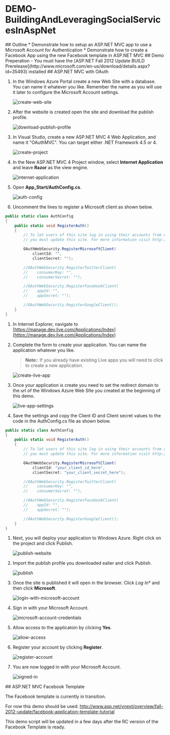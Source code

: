 ﻿DEMO-BuildingAndLeveragingSocialServicesInAspNet
================================================

<a name="outline" />
## Outline
* Demonstrate how to setup an ASP.NET MVC app to use a Microsoft Account for Authentication
* Demonstrate how to create a Facebook App using the new Facebook template in ASP.NET MVC

<a name="demo-preparation" />
## Demo Preperation
- You must have the [ASP.NET Fall 2012 Update BUILD Prerelease](http://www.microsoft.com/en-us/download/details.aspx?id=35493) installed

<a name="demo1-oauth" />
## ASP.NET MVC with OAuth

1. In the Windows Azure Portal create a new Web Site with a database. You can name it whatever you like. Remember the name as you will use it later to configure the Microsoft Account settings.

	![create-web-site](images/create-web-site.png?raw=true)

1. After the website is created open the site and download the publish profile.

	![download-publish-profile](images/download-publish-profile.png?raw=true)

1. In Visual Studio, create a new ASP.NET MVC 4 Web Application, and name it "OAuthMVC". You can target either .NET Framework 4.5 or 4.

	![create-project](images/create-project.png?raw=true)

1. In the New ASP.NET MVC 4 Project window, select **Internet Application** and leave **Razor** as the view engine.

	![internet-application](images/internet-application.png?raw=true)

1. Open **App_Start/AuthConfig.cs**.

	![auth-config](images/auth-config.png?raw=true)

1. Uncomment the lines to register a Microsoft client as shown below.

<!-- mark:8-10 -->
````C#
public static class AuthConfig
{
    public static void RegisterAuth()
    {
        // To let users of this site log in using their accounts from other sites such as Microsoft, Facebook, and Twitter,
        // you must update this site. For more information visit http://go.microsoft.com/fwlink/?LinkID=252166

        OAuthWebSecurity.RegisterMicrosoftClient(
            clientId: "",
            clientSecret: "");

        //OAuthWebSecurity.RegisterTwitterClient(
        //    consumerKey: "",
        //    consumerSecret: "");

        //OAuthWebSecurity.RegisterFacebookClient(
        //    appId: "",
        //    appSecret: "");

        //OAuthWebSecurity.RegisterGoogleClient();
    }
}
````

1. In Internet Explorer, navigate to [https://manage.dev.live.com/Applications/Index](https://manage.dev.live.com/Applications/Index)

1. Complete the form to create your application. You can name the application whatever you like. 

	> **Note:**: If you already have existing Live apps you will need to click to create a new application.

	![create-live-app](images/create-live-app.png?raw=true)

1. Once your application is create you need to set the redirect domain to the url of the Windows Azure Web SIte you created at the beginning of this demo.

	![live-app-settings](images/live-app-settings.png?raw=true)

1. Save the settings and copy the Client ID and Client secret values to the code in the AuthConfig.cs file as shown below.

<!-- mark:9-10 -->
````C#
public static class AuthConfig
{
    public static void RegisterAuth()
    {
        // To let users of this site log in using their accounts from other sites such as Microsoft, Facebook, and Twitter,
        // you must update this site. For more information visit http://go.microsoft.com/fwlink/?LinkID=252166

        OAuthWebSecurity.RegisterMicrosoftClient(
            clientId: "your_client_id_here",
            clientSecret: "your_client_secret_here");

        //OAuthWebSecurity.RegisterTwitterClient(
        //    consumerKey: "",
        //    consumerSecret: "");

        //OAuthWebSecurity.RegisterFacebookClient(
        //    appId: "",
        //    appSecret: "");

        //OAuthWebSecurity.RegisterGoogleClient();
    }
}
````

1. Next, you will deploy your application to Windows Azure. Right click on the project and click Publish.

	![publish-website](images/publish-website.png?raw=true)

1. Import the publish profile you downloaded ealier and click Publish.

	![publish](images/publish.png?raw=true)

1. Once the site is published it will open in the browser. Click *Log In** and then click **Microsoft**.

	![login-with-microsoft-account](images/login-with-microsoft-account.png?raw=true)

1. Sign in with your Microsoft Account.

	![microsoft-account-credentials](images/microsoft-account-credentials.png?raw=true)

1. Allow access to the applicatoin by clicking **Yes**.

	![allow-access](images/allow-access.png?raw=true)

1. Register your account by clicking **Register**.

	![register-account](images/register-account.png?raw=true)

1. You are now logged in with your Microsoft Account.

	![signed-in](images/signed-in.png?raw=true)

<a name="demo2-facebook" />
## ASP.NET MVC Facebook Template

The Facebook template is currently in transition. 

For now this demo should be used: http://www.asp.net/vnext/overview/fall-2012-update/facebook-application-template-tutorial

This demo script will be updated in a few days after the RC version of the Facebook Template is ready.
